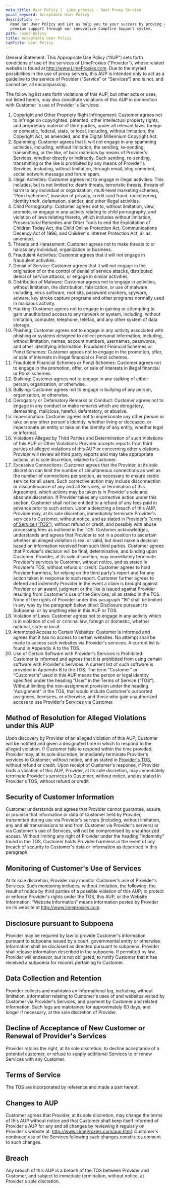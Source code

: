 ```yaml
---
meta_title: User Policy |  Lime proxies - Best Proxy Service
yoast_keyword: Acceptable User Policy
description: >-
  Read our User Policy and Let us help you to your success by proving you our
  premium support through our innovative Campfire Support system.
path: /user-policy
title: Acceptable User Policy
tabTitle: User Policy
---
```

General Statement: This Appropriate Use Policy (“AUP”) sets forth conditions of use of the services of LimeProxies (“Provider”), whose related website is found at http://www.LimeProxies.com. Due to the myriad possibilities in the use of proxy servers, this AUP is intended only to act as a guideline to the service of Provider (“Service” or “Services”) and is not, and cannot be, all encompassing.

The following list sets forth violations of this AUP, but other acts or uses, not listed herein, may also constitute violations of this AUP in connection with Customer 's use of Provider 's Services:

1. Copyright and Other Propriety Right Infringement: Customer agrees not to infringe on copyrighted, patented, other intellectual property rights, and proprietary material of third parties, under all relevant laws, foreign or domestic, federal, state, or local, including, without limitation, the Copyright Act, as amended, and the Digital Millennium Copyright Act.
1. Spamming: Customer agrees that it will not engage in any spamming activities, including, without limitation, the sending, re-sending, transmitting, or the like, of bulk materials by means of Provider's Services, whether directly or indirectly. Such sending, re-sending, transmitting or the like is prohibited by any means of Provider's Services, including, without limitation, through email, blog comment, social network message and forum spam.
1. Illegal Activities: Customer agrees not to engage in illegal activities. This includes, but is not limited to: death threats, terroristic threats, threats of harm to any individual or organization, multi-level marketing schemes, “Ponzi schemes”, invasion of privacy, credit card fraud, racketeering, identity theft, defamation, slander, and other illegal activities.
1. Child Pornography: Customer agrees not to, without limitation, view, promote, or engage in any activity relating to child pornography, and violation of laws relating thereto, which includes without limitation, Prosecutorial Remedies and Other Tools to end the Exploitation of Children Today Act, the Child Online Protection Act, Communications Decency Act of 1996, and Children's Internet Protection Act, all as amended.
1. Threats and Harassment: Customer agrees not to make threats to or harass any individual, organization or business.
1. Fraudulent Activities: Customer agrees that it will not engage in fraudulent activities.
1. Denial of Service: Customer agrees that it will not engage in the origination of or the control of denial of service attacks, distributed denial of service attacks, or engage in similar activities.
1. Distribution of Malware: Customer agrees not to engage in activities, without limitation, the distribution, fabrication, or use of malware including, virus software, root kits, password crackers, spyware, adware, key stroke capture programs and other programs normally used in malicious activity.
1. Hacking: Customer agrees not to engage in gaining or attempting to gain unauthorized access to any network or system, including, without limitation, computer, telephone, telefax, and any other system of data storage.
1. Phishing: Customer agrees not to engage in any activity associated with phishing or systems designed to collect personal information, including, without limitation, names, account numbers, usernames, passwords, and other identifying information.
Fraudulent Financial Schemes or Ponzi Schemes: Customer agrees not to engage in the promotion, offer, or sale of interests in illegal financial or Ponzi schemes.
1. Fraudulent Financial Schemes or Ponzi Schemes: Customer agrees not to engage in the promotion, offer, or sale of interests in illegal financial or Ponzi schemes.
1. Stalking: Customer agrees not to engage in any stalking of either person, organization, or otherwise.
1. Bullying: Customer agrees not to engage in bullying of any person, organization, or otherwise.
1. Derogatory or Defamatory Remarks or Conduct: Customer agrees not to engage in any conduct or make remarks which are derogatory, demeaning, malicious, hateful, defamatory, or abusive.
1. Impersonation: Customer agrees not to impersonate any other person or take on any other person's identity, whether living or deceased, or impersonate an entity or take on the identity of any entity, whether legal or informal.
1. Violations Alleged by Third Parties and Determination of such Violations of this AUP or Other Violations: Provider accepts reports from third parties of alleged violations of this AUP or concerning other violations. Provider will review all third party reports and may take appropriate actions, at is sole discretion, relative to Customer.
1. Excessive Connections: Customer agrees that the Provider, at its sole discretion can limit the number of simultaneous connections as well as the number of connections per section, as necessary to ensure stable service for all users. Such corrective action may include disconnection or discontinuance of any and all Services, or termination of this Agreement, which actions may be taken is in Provider's sole and absolute discretion. If Provider takes any corrective action under this section, Customer shall not be entitled to a refund of any fees paid in advance prior to such action.
Upon a detecting a breach of this AUP, Provider may, at its sole discretion, immediately terminate Provider's services to Customer, without notice, and as stated in [Provider's Terms of Service (“TOS”)](/terms), without refund or credit, and possibly with abuse processing fees as outlined in the TOS. Customer acknowledges, understands and agrees that Provider is not in a position to ascertain whether an alleged violation is real or valid, but must make a decision based on information received from such third parties. Customer agrees that Provider's decision will be final, determinative, and binding upon Customer. Provider, at its sole discretion, may immediately terminate Provider's services to Customer, without notice, and as stated in Provider's TOS, without refund or credit.
Customer agrees to hold Provider harmless, for relying on the third party's report and for any action taken in response to such report. Customer further agrees to defend and indemnify Provider in the event a claim is brought against Provider or an award, judgment or the like is issued against Provider resulting from Customer's use of the Services, all as stated in the TOS.
None of the rights of Provider under this paragraph “16″ shall be limited in any way by the paragraph below titled: Disclosure pursuant to Subpoena. or by anything else in this AUP or TOS.
1. Violation of Laws: Customer agrees not to engage in any activity which is in violation of civil or criminal law, foreign or domestic, whether national, state or local.
1. Attempted Access to Certain Websites: Customer is informed and agrees that it has no access to certain websites. No attempt shall be made to access such websites via Provider's services. A current list is found in Appendix A to the TOS.
1. Use of Certain Software with Provider's Services is Prohibited: Customer is informed and agrees that it is prohibited from using certain software with Provider's Services. A current list of such software is provided in Appendix B to the TOS.
The term “Customer” or “Customer's” used in this AUP means the person or legal identity specified under the heading “User” in the Terms of Service (“TOS”). Without limiting the non-assignment provision under the heading “Assignment” in the TOS, that would include Customer's purported assignees, licensees, or otherwise, and those who gain unauthorized access to use Provider's Services via Customer.

## Method of Resolution for Alleged Violations under this AUP

Upon discovery by Provider of an alleged violation of this AUP, Customer will be notified and given a designated time in which to respond to the alleged violation. If Customer fails to respond within the time provided, Provider may, at its sole discretion, immediately terminate Provider's services to Customer, without notice, and as stated in [Provider's TOS](/terms), without refund or credit. Upon receipt of Customer's response, if Provider finds a violation of this AUP, Provider, at its sole discretion, may immediately terminate Provider's services to Customer, without notice, and as stated in Provider's TOS, without refund or credit.

## Security of Customer Information
Customer understands and agrees that Provider cannot guarantee, assure, or promise that information or data of Customer held by Provider, transmitted during use via Provider's servers (including, without limitation, any and all transmissions to and from Customer via Provider's servers) or via Customer's use of Services, will not be compromised by unauthorized access. Without limiting any right of Provider under the heading “Indemnity” found in the TOS, Customer holds Provider harmless in the event of any breach of security to Customer's data or information as described in this paragraph.

## Monitoring of Customer's Use of Services
At its sole discretion, Provider may monitor Customer's use of Provider's Services. Such monitoring includes, without limitation, the following: the result of notice by third parties of a possible violation of this AUP; to protect or enforce Provider's rights under the TOS, this AUP, or the Website Information. “Website Information” means information posted by Provider on its website at http://www.limeproxies.com.

## Disclosure pursuant to Subpoena
Provider may be required by law to provide Customer's information pursuant to subpoena issued by a court, governmental entity or otherwise. Information shall be disclosed as directed pursuant to subpoena. Provider shall release information described in the subpoena. If permitted by law, Provider will endeavor, but is not obligated, to notify Customer that it has received a subpoena for records pertaining to Customer.

## Data Collection and Retention
Provider collects and maintains an informational log, including, without limitation, information relating to Customer's uses of and websites visited by Customer via Provider's Services, and payment by Customer and related information. Such logs are maintained for approximately 60 days, and longer if necessary, at the sole discretion of Provider.

## Decline of Acceptance of New Customer or Renewal of Provider's Services
Provider retains the right, at its sole discretion, to decline acceptance of a potential customer, or refuse to supply additional Services to or renew Services with any Customer.

## Terms of Service
The TOS are incorporated by reference and made a part hereof.

## Changes to AUP
Customer agrees that Provider, at its sole discretion, may change the terms of this AUP without notice and that Customer shall keep itself informed of Provider's AUP for any and all changes by reviewing it regularly on Provider's website at: http://www.LimeProxies.com/aup.html. Customer's continued use of the Services following such changes constitutes consent to such changes.

## Breach
Any breach of this AUP is a breach of the TOS between Provider and Customer, and subject to immediate termination, without notice, at Provider's sole discretion.
